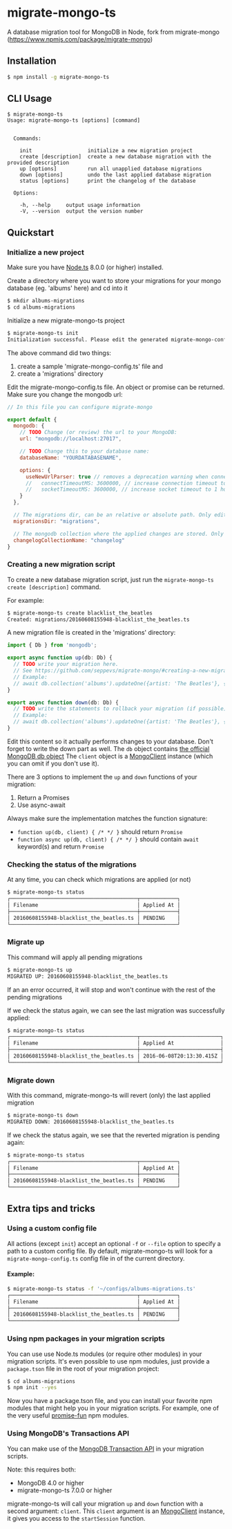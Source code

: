 # migrate-mongo-ts
A database migration tool for MongoDB in Node, fork from migrate-mongo (https://www.npmjs.com/package/migrate-mongo)


## Installation
````bash
$ npm install -g migrate-mongo-ts
````

## CLI Usage
````
$ migrate-mongo-ts
Usage: migrate-mongo-ts [options] [command]


  Commands:

    init                  initialize a new migration project
    create [description]  create a new database migration with the provided description
    up [options]          run all unapplied database migrations
    down [options]        undo the last applied database migration
    status [options]      print the changelog of the database

  Options:

    -h, --help     output usage information
    -V, --version  output the version number
````

## Quickstart
### Initialize a new project
Make sure you have [Node.ts](https://nodejs.org/en/) 8.0.0 (or higher) installed.  

Create a directory where you want to store your migrations for your mongo database (eg. 'albums' here) and cd into it
````bash
$ mkdir albums-migrations
$ cd albums-migrations
````

Initialize a new migrate-mongo-ts project
````bash
$ migrate-mongo-ts init
Initialization successful. Please edit the generated migrate-mongo-config.ts file
````

The above command did two things:
1. create a sample 'migrate-mongo-config.ts' file and
2. create a 'migrations' directory

Edit the migrate-mongo-config.ts file. An object or promise can be returned. Make sure you change the mongodb url:
````javascript
// In this file you can configure migrate-mongo

export default {
  mongodb: {
    // TODO Change (or review) the url to your MongoDB:
    url: "mongodb://localhost:27017",

    // TODO Change this to your database name:
    databaseName: "YOURDATABASENAME",

    options: {
      useNewUrlParser: true // removes a deprecation warning when connecting
      //   connectTimeoutMS: 3600000, // increase connection timeout to 1 hour
      //   socketTimeoutMS: 3600000, // increase socket timeout to 1 hour
    }
  },

  // The migrations dir, can be an relative or absolute path. Only edit this when really necessary.
  migrationsDir: "migrations",

  // The mongodb collection where the applied changes are stored. Only edit this when really necessary.
  changelogCollectionName: "changelog"
}
````

### Creating a new migration script
To create a new database migration script, just run the ````migrate-mongo-ts create [description]```` command.

For example:
````bash
$ migrate-mongo-ts create blacklist_the_beatles
Created: migrations/20160608155948-blacklist_the_beatles.ts
````

A new migration file is created in the 'migrations' directory:
````javascript
import { Db } from 'mongodb';

export async function up(db: Db) {
  // TODO write your migration here.
  // See https://github.com/seppevs/migrate-mongo/#creating-a-new-migration-script
  // Example:
  // await db.collection('albums').updateOne({artist: 'The Beatles'}, {$set: {blacklisted: true}});
}

export async function down(db: Db) {
  // TODO write the statements to rollback your migration (if possible)
  // Example:
  // await db.collection('albums').updateOne({artist: 'The Beatles'}, {$set: {blacklisted: false}});
}
````

Edit this content so it actually performs changes to your database. Don't forget to write the down part as well.
The ````db```` object contains [the official MongoDB db object](https://www.npmjs.com/package/mongodb)
The ````client```` object is a [MongoClient](https://mongodb.github.io/node-mongodb-native/3.3/api/MongoClient.html) instance (which you can omit if you don't use it).

There are 3 options to implement the `up` and `down` functions of your migration:
1. Return a Promises
2. Use async-await

Always make sure the implementation matches the function signature:
* `function up(db, client) { /* */ }` should return `Promise`
* `function async up(db, client) { /* */ }` should contain `await` keyword(s) and return `Promise`

### Checking the status of the migrations
At any time, you can check which migrations are applied (or not)

````bash
$ migrate-mongo-ts status
┌─────────────────────────────────────────┬────────────┐
│ Filename                                │ Applied At │
├─────────────────────────────────────────┼────────────┤
│ 20160608155948-blacklist_the_beatles.ts │ PENDING    │
└─────────────────────────────────────────┴────────────┘

````


### Migrate up
This command will apply all pending migrations
````bash
$ migrate-mongo-ts up
MIGRATED UP: 20160608155948-blacklist_the_beatles.ts
````

If an an error occurred, it will stop and won't continue with the rest of the pending migrations

If we check the status again, we can see the last migration was successfully applied:
````bash
$ migrate-mongo-ts status
┌─────────────────────────────────────────┬──────────────────────────┐
│ Filename                                │ Applied At               │
├─────────────────────────────────────────┼──────────────────────────┤
│ 20160608155948-blacklist_the_beatles.ts │ 2016-06-08T20:13:30.415Z │
└─────────────────────────────────────────┴──────────────────────────┘
````

### Migrate down
With this command, migrate-mongo-ts will revert (only) the last applied migration

````bash
$ migrate-mongo-ts down
MIGRATED DOWN: 20160608155948-blacklist_the_beatles.ts
````

If we check the status again, we see that the reverted migration is pending again:
````bash
$ migrate-mongo-ts status
┌─────────────────────────────────────────┬────────────┐
│ Filename                                │ Applied At │
├─────────────────────────────────────────┼────────────┤
│ 20160608155948-blacklist_the_beatles.ts │ PENDING    │
└─────────────────────────────────────────┴────────────┘
````

## Extra tips and tricks

### Using a custom config file
All actions (except ```init```) accept an optional ````-f```` or ````--file```` option to specify a path to a custom config file.
By default, migrate-mongo-ts will look for a ````migrate-mongo-config.ts```` config file in of the current directory.

#### Example:

````bash
$ migrate-mongo-ts status -f '~/configs/albums-migrations.ts'
┌─────────────────────────────────────────┬────────────┐
│ Filename                                │ Applied At │
├─────────────────────────────────────────┼────────────┤
│ 20160608155948-blacklist_the_beatles.ts │ PENDING    │
└─────────────────────────────────────────┴────────────┘

````

### Using npm packages in your migration scripts
You can use use Node.ts modules (or require other modules) in your migration scripts.
It's even possible to use npm modules, just provide a `package.tson` file in the root of your migration project:

````bash
$ cd albums-migrations
$ npm init --yes
````

Now you have a package.tson file, and you can install your favorite npm modules that might help you in your migration scripts.
For example, one of the very useful [promise-fun](https://github.com/sindresorhus/promise-fun) npm modules.

### Using MongoDB's Transactions API
You can make use of the [MongoDB Transaction API](https://docs.mongodb.com/manual/core/transactions/) in your migration scripts.

Note: this requires both:
- MongoDB 4.0 or higher
- migrate-mongo-ts 7.0.0 or higher

migrate-mongo-ts will call your migration `up` and `down` function with a second argument: `client`.
This `client` argument is an [MongoClient](https://mongodb.github.io/node-mongodb-native/3.3/api/MongoClient.html) instance, it gives you access to the `startSession` function.
